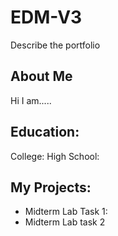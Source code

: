 # EDM-V3
Describe the portfolio
## About Me
Hi I am.....
## Education:
College:
High School:

## My Projects:
- Midterm Lab Task 1:
- Midterm Lab task 2
